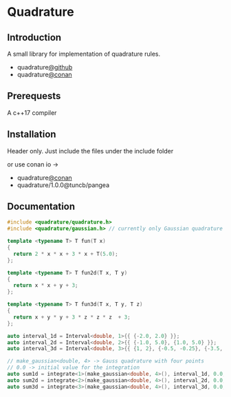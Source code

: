 ﻿Quadrature
=======
Introduction
-----------
A small library for implementation of quadrature rules.

* quadrature[@github](https://github.com/onezeroplus/Quadrature "")
* quadrature[@conan](https://dl.bintray.com/tuncb/stable)

Prerequests
----------
A c++17 compiler

Installation
------
Header only. Just include the files under the include folder

or use conan io -> 
* quadrature[@conan](https://dl.bintray.com/tuncb/pangea)
* quadrature/1.0.0@tuncb/pangea

Documentation
-----------
```cpp
#include <quadrature/quadrature.h>
#include <quadrature/gaussian.h> // currently only Gaussian quadrature with up to 6 points is available.

template <typename T> T fun(T x) 
{ 
  return 2 * x * x + 3 * x + T(5.0); 
};

template <typename T> T fun2d(T x, T y)
{
  return x * x + y + 3;
};

template <typename T> T fun3d(T x, T y, T z)
{
  return x + y * y + 3 * z * z * z  + 3;
};

auto interval_1d = Interval<double, 1>{{ {-2.0, 2.0} }};
auto interval_2d = Interval<double, 2>{{ {-1.0, 5.0}, {1.0, 5.0} }};
auto interval_3d = Interval<double, 3>{{ {1, 2}, {-0.5, -0.25}, {-3.5, 7.5} }};

// make_gaussian<double, 4> -> Gauss quadrature with four points
// 0.0 -> initial value for the integration
auto sum1d = integrate<1>(make_gaussian<double, 4>(), interval_1d, 0.0, fun<double>)
auto sum2d = integrate<2>(make_gaussian<double, 4>(), interval_2d, 0.0, fun2d<double>) 
auto sum3d = integrate<3>(make_gaussian<double, 4>(), interval_3d, 0.0, fun3d<double>)
```
